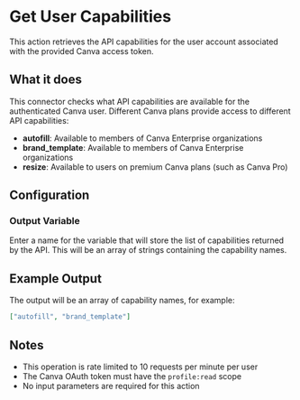 # Get User Capabilities

This action retrieves the API capabilities for the user account associated with the provided Canva access token.

## What it does

This connector checks what API capabilities are available for the authenticated Canva user. Different Canva plans provide access to different API capabilities:

- **autofill**: Available to members of Canva Enterprise organizations
- **brand_template**: Available to members of Canva Enterprise organizations  
- **resize**: Available to users on premium Canva plans (such as Canva Pro)

## Configuration

### Output Variable

Enter a name for the variable that will store the list of capabilities returned by the API. This will be an array of strings containing the capability names.

## Example Output

The output will be an array of capability names, for example:

```json
["autofill", "brand_template"]
```

## Notes

- This operation is rate limited to 10 requests per minute per user
- The Canva OAuth token must have the `profile:read` scope
- No input parameters are required for this action